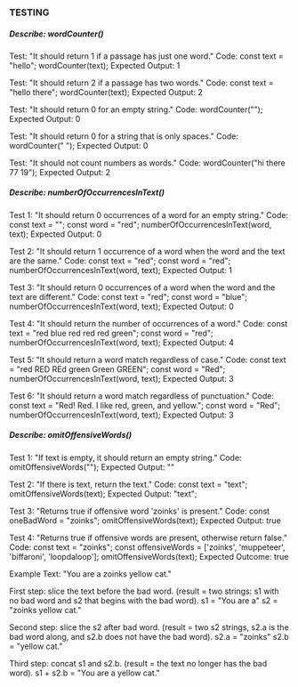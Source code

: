 ### TESTING

##### **Describe:** wordCounter()

Test: "It should return 1 if a passage has just one word."
Code:
const text = "hello";
wordCounter(text);
Expected Output: 1

Test: "It should return 2 if a passage has two words."
Code:
const text = "hello there";
wordCounter(text);
Expected Output: 2

Test: "It should return 0 for an empty string."
Code: wordCounter("");
Expected Output: 0

Test: "It should return 0 for a string that is only spaces."
Code: wordCounter("            ");
Expected Output: 0

Test: "It should not count numbers as words."
Code: wordCounter("hi there 77 19");
Expected Output: 2

##### **Describe:** numberOfOccurrencesInText()

Test 1: "It should return 0 occurrences of a word for an empty string."
Code:
    const text = "";
    const word = "red";
    numberOfOccurrencesInText(word, text);
Expected Output: 0

Test 2: "It should return 1 occurrence of a word when the word and the text are the same."
Code:
    const text = "red";
    const word = "red";
    numberOfOccurrencesInText(word, text);
Expected Output: 1

Test 3: "It should return 0 occurrences of a word when the word and the text are different."
Code:
    const text = "red";
    const word = "blue";
    numberOfOccurrencesInText(word, text);
Expected Output: 0

Test 4: "It should return the number of occurrences of a word."
Code:
    const text = "red blue red red red green";
    const word = "red";
    numberOfOccurrencesInText(word, text);
Expected Output: 4

Test 5: "It should return a word match regardless of case."
Code:
    const text = "red RED REd green Green GREEN";
    const word = "Red";
    numberOfOccurrencesInText(word, text);
Expected Output: 3

Test 6: "It should return a word match regardless of punctuation."
Code:
    const text = "Red! Red. I like red, green, and yellow.";
    const word = "Red";
    numberOfOccurrencesInText(word, text);
Expected Output: 3

##### **Describe:** omitOffensiveWords()

Test 1: "If text is empty, it should return an empty string."
Code:
    omitOffensiveWords("");
Expected Output: ""

Test 2: "If there is text, return the text."
Code:
    const text = "text";
    omitOffensiveWords(text);
Expected Output: "text";

Test 3: "Returns true if offensive word 'zoinks' is present."
Code:
    const oneBadWord = "zoinks";
    omitOffensiveWords(text);
Expected Output: true

Test 4: "Returns true if offensive words are present, otherwise return false."
Code:
    const text = "zoinks";
    const offensiveWords = ['zoinks', 'muppeteer', 'biffaroni', 'loopdaloop'];
    omitOffensiveWords(text);
Expected Outcome: true




Example Text: "You are a zoinks yellow cat."


First step: slice the text before the bad word. (result = two strings: s1 with no bad word and s2 that begins with the bad word).
    s1 = "You are a"
    s2 = "zoinks yellow cat."

Second step: slice the s2 after bad word. (result = two s2 strings, s2.a is the bad word along, and s2.b does not have the bad word).
    s2.a = "zoinks"
    s2.b = "yellow cat."

Third step: concat s1 and s2.b. (result = the text no longer has the bad word).
    s1 + s2.b = "You are a yellow cat."




